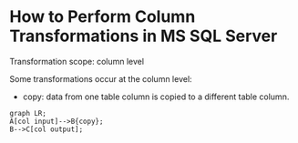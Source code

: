 How to Perform Column Transformations in MS SQL Server 
====================================================== 

Transformation scope: column level 

Some transformations occur at the column level: 
- copy: data from one table column is copied to a different table column. 

```mermaid 
graph LR; 
A[col input]-->B{copy}; 
B-->C[col output];
``` 
